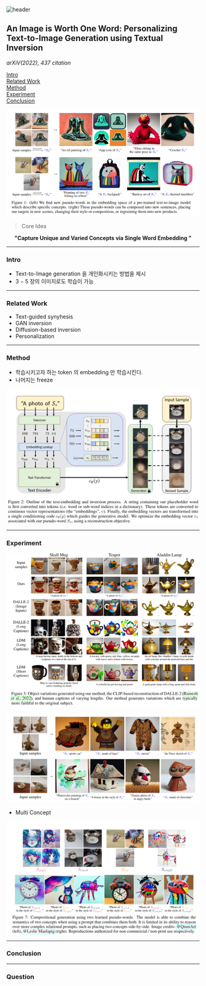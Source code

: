 ![header](https://capsule-render.vercel.app/api?type=waving&color=auto&height=80&section=header&text=Welcome%20Paper%20Review&fontSize=50)


## An Image is Worth One Word: Personalizing Text-to-Image Generation using Textual Inversion
*arXiV(2022), 437 citation*

[Intro](#intro)</br>
[Related Work](#related-work)</br>
[Method](#method)</br>
[Experiment](#experiment)</br>
[Conclusion](#conclusion)</br>

<p align="center">
<img src='./img1.png'>
</p>

> Core Idea
<div align=center>
<strong>"Capture Unique and Varied Concepts via Single Word Embedding "</strong></br>
</div>

***

### <strong>Intro</strong>
- Text-to-Image generation 을 개인화시키는 방법을 제시
- $3-5$ 장의 이미지로도 학습이 가능

***

### <strong>Related Work</strong>
- Text-guided synyhesis
- GAN inversion
- Diffusion-based inversion
- Personalization

***

### <strong>Method</strong>

- 학습시키고자 하는 token 의 embedding 만 학습시킨다.
- 나머지는 freeze

<p align="center">
<img src='./img2.png'>
</p>





***

### <strong>Experiment</strong>

<p align="center">
<img src='./img3.png'>
</p>

<p align="center">
<img src='./img4.png'>
</p>

- Multi Concept

<p align="center">
<img src='./img5.png'>
</p>

***

### <strong>Conclusion</strong>


***

### <strong>Question</strong>
